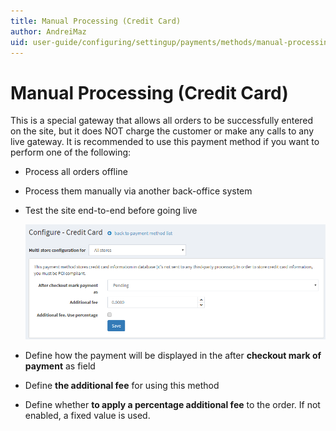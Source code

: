 ```yaml
---
title: Manual Processing (Credit Card)
author: AndreiMaz
uid: user-guide/configuring/settingup/payments/methods/manual-processing
---
```

# Manual Processing (Credit Card)

This is a special gateway that allows all orders to be successfully entered on the site, but it does NOT charge the customer or make any calls to any live gateway. It is recommended to use this payment method if you want to perform one of the following:

* Process all orders offline
* Process them manually via another back-office system
* Test the site end-to-end before going live

    ![manualprocessing](_static/manual-processing/manualprocessing.png)
* Define how the payment will be displayed in the after **checkout mark of payment** as field
* Define **the additional fee** for using this method
* Define whether **to apply a percentage additional fee** to the order. If not enabled, a fixed value is used.
